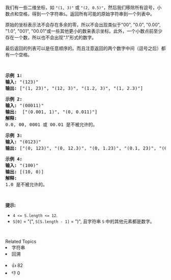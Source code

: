 <p>我们有一些二维坐标，如&nbsp;<code>"(1, 3)"</code>&nbsp;或&nbsp;<code>"(2, 0.5)"</code>，然后我们移除所有逗号，小数点和空格，得到一个字符串<code>S</code>。返回所有可能的原始字符串到一个列表中。</p>

<p>原始的坐标表示法不会存在多余的零，所以不会出现类似于"00", "0.0", "0.00", "1.0", "001", "00.01"或一些其他更小的数来表示坐标。此外，一个小数点前至少存在一个数，所以也不会出现“.1”形式的数字。</p>

<p>最后返回的列表可以是任意顺序的。而且注意返回的两个数字中间（逗号之后）都有一个空格。</p>

<p>&nbsp;</p>

<pre>
<strong>示例 1:</strong>
<strong>输入:</strong> "(123)"
<strong>输出:</strong> ["(1, 23)", "(12, 3)", "(1.2, 3)", "(1, 2.3)"]
</pre>

<pre>
<strong>示例 2:</strong>
<strong>输入:</strong> "(00011)"
<strong>输出:</strong> &nbsp;["(0.001, 1)", "(0, 0.011)"]
<strong>解释:</strong> 
0.0, 00, 0001 或 00.01 是不被允许的。
</pre>

<pre>
<strong>示例 3:</strong>
<strong>输入:</strong> "(0123)"
<strong>输出:</strong> ["(0, 123)", "(0, 12.3)", "(0, 1.23)", "(0.1, 23)", "(0.1, 2.3)", "(0.12, 3)"]
</pre>

<pre>
<strong>示例 4:</strong>
<strong>输入:</strong> "(100)"
<strong>输出:</strong> [(10, 0)]
<strong>解释:</strong> 
1.0 是不被允许的。
</pre>

<p>&nbsp;</p>

<p><strong>提示: </strong></p>

<ul> 
 <li><code>4 &lt;= S.length &lt;= 12</code>.</li> 
 <li><code>S[0]</code> = "(", <code>S[S.length - 1]</code> = ")", 且字符串&nbsp;<code>S</code>&nbsp;中的其他元素都是数字。</li> 
</ul>

<p>&nbsp;</p>

<div><div>Related Topics</div><div><li>字符串</li><li>回溯</li></div></div><br><div><li>👍 82</li><li>👎 0</li></div>